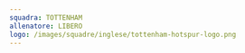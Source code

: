 ```yaml
---
squadra: TOTTENHAM
allenatore: LIBERO
logo: /images/squadre/inglese/tottenham-hotspur-logo.png
---
```

